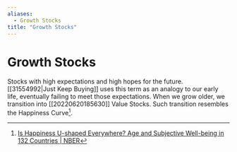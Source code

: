 ```yaml
---
aliases:
  - Growth Stocks
title: "Growth Stocks"
---
```


# Growth Stocks

Stocks with high expectations and high hopes for the future. [[31554992|Just Keep Buying]] uses this term as an analogy to our early life, eventually failing to meet those expectations. When we grow older, we transition into [[20220620185630]] Value Stocks. Such transition resembles the Happiness Curve[^1].

[^1]: [Is Happiness U-shaped Everywhere? Age and Subjective Well-being in 132 Countries | NBER](https://www.nber.org/papers/w26641)